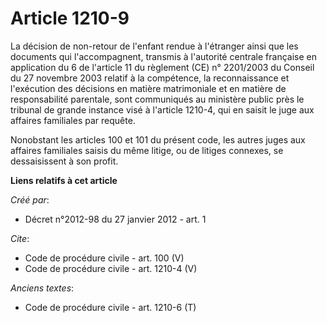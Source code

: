 # Article 1210-9

La décision de non-retour de l'enfant rendue à l'étranger ainsi que les documents qui l'accompagnent, transmis à l'autorité
centrale française en application du 6 de l'article 11 du règlement (CE) n° 2201/2003 du Conseil du 27 novembre 2003 relatif
à la compétence, la reconnaissance et l'exécution des décisions en matière matrimoniale et en matière de responsabilité
parentale, sont communiqués au ministère public près le tribunal de grande instance visé à l'article 1210-4, qui en saisit le
juge aux affaires familiales par requête. 

Nonobstant les articles 100 et 101 du présent code, les autres juges aux affaires familiales saisis du même litige, ou de
litiges connexes, se dessaisissent à son profit.

**Liens relatifs à cet article**

_Créé par_:

  - Décret n°2012-98 du 27 janvier 2012 - art. 1

_Cite_:

  - Code de procédure civile - art. 100 (V)
  - Code de procédure civile - art. 1210-4 (V)

_Anciens textes_:

  - Code de procédure civile - art. 1210-6 (T)
